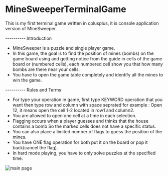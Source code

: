 # MineSweeperTerminalGame
This is my first terminal game written in cplusplus, it is console application version of MineSweeper.

---------- Introduction
- MineSweeper is a puzzle and single player game.
- In this game, the goal is to find the position of mines (bombs) on the game board
  using and getting notice from the guide in cells of the game board or (numbered cells),
  each numbered cell show you that how many bombs are there near your cells.
- You have to open the game table completely and identify all the mines to win the game.

---------- Rules and Terms
- For type your operation in game, first type KEYWORD operation that you want then type row
  and column with space seprated for example : Open 12, it means open the cell 1-2 located in
  row1 and column2.
- You are allowed to open one cell at a time in each selection.
- Flagging occurs when a player guesses and thinks that the house contains a bomb
  So the marked cells does not have a specific status.
- You can also place a limited number of flags to guess the position of the mines.
- You have ONE flag operation for both put it on the board or pop it back(cancel the flag).
- In hard mode playing, you have to only solve puzzles at the specified time.

![main page](https://drive.google.com/file/d/1lJ0SYl2C1ZIIYgknJU0d-jo6Sj6vQo8-/view?usp=sharing)
